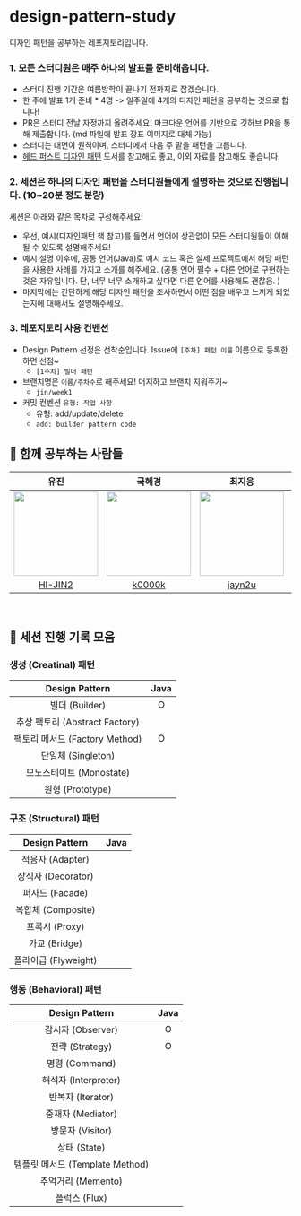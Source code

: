# design-pattern-study
디자인 패턴을 공부하는 레포지토리입니다.

### 1. 모든 스터디원은 매주 하나의 발표를 준비해옵니다.
- 스터디 진행 기간은 여름방학이 끝나기 전까지로 잡겠습니다.
- 한 주에 발표 1개 준비 * 4명 -> 일주일에 4개의 디자인 패턴을 공부하는 것으로 합니다!
- PR은 스터디 전날 자정까지 올려주세요! 마크다운 언어를 기반으로 깃허브 PR을 통해 제출합니다. (md 파일에 발표 장표 이미지로 대체 가능)
- 스터디는 대면이 원칙이며, 스터디에서 다음 주 맡을 패턴을 고릅니다.
- [헤드 퍼스트 디자인 패턴](https://m.yes24.com/Goods/Detail/108192370) 도서를 참고해도 좋고, 이외 자료를 참고해도 좋습니다.

### 2. 세션은 하나의 디자인 패턴을 스터디원들에게 설명하는 것으로 진행됩니다. (10~20분 정도 분량)
세션은 아래와 같은 목차로 구성해주세요!

- 우선, 예시(디자인패턴 책 참고)를 들면서 언어에 상관없이 모든 스터디원들이 이해될 수 있도록 설명해주세요!
- 예시 설명 이후에, 공통 언어(Java)로 예시 코드 혹은 실제 프로젝트에서 해당 패턴을 사용한 사례를 가지고 소개를 해주세요. (공통 언어 필수 + 다른 언어로 구현하는 것은 자유입니다. 단, 너무 너무 소개하고 싶다면 다른 언어를 사용해도 괜찮음. )  
- 마지막에는 간단하게 해당 디자인 패턴을 조사하면서 어떤 점을 배우고 느끼게 되었는지에 대해서도 설명해주세요.

### 3. 레포지토리 사용 컨벤션
- Design Pattern 선정은 선착순입니다. Issue에 `[주차] 패턴 이름` 이름으로 등록한 하면 선점~
  -  `[1주차] 빌더 패턴`
- 브랜치명은 `이름/주차수`로 해주세요! 머지하고 브랜치 지워주기~
  - `jin/week1`
- 커밋 컨벤션 `유형: 작업 사항`
  - 유형: add/update/delete
  - `add: builder pattern code`

## 👥 함께 공부하는 사람들

| 유진 | 국혜경 | 최지웅 | 임형규 | 
|:--------:|:-------:| :-------:| :-------:| 
|<img width="150" src="https://github.com/objet-team/objet-backend/assets/94737714/7a0a7377-9533-43da-814b-3118cbe47a40">| <img width="150" src = "https://github.com/objet-team/objet-backend/assets/94737714/b7fc017c-7c90-4056-b9dd-049b7f994322"> | <img width="150" src="https://github.com/ssuperpower-developer/design-pattern-study/assets/82222245/19892b21-0c46-4556-83f6-a3150fa0f376"> | <img width="150" src = "https://github.com/ssuperpower-developer/design-pattern-study/assets/97347625/659d9dfd-6bf1-40f0-9a16-5197e33cd46f">
| [HI-JIN2](https://github.com/HI-JIN2) | [k0000k](https://github.com/k0000k)  | [jayn2u](https://github.com/jayn2u) | [Gusionling](https://github.com/Gusionling)
<br>

## 📁 세션 진행 기록 모음
### 생성 (Creatinal) 패턴
| Design Pattern | Java |
| :--: | :--: |
| 빌더 (Builder) |O|
| 추상 팩토리 (Abstract Factory) ||
| 팩토리 메서드 (Factory Method) |O|
| 단일체 (Singleton) ||
| 모노스테이트 (Monostate)||
| 원형 (Prototype)||

### 구조 (Structural) 패턴
| Design Pattern | Java |
| :--: | :--: |
| 적응자 (Adapter) ||
| 장식자 (Decorator) | |
| 퍼사드 (Facade) | |
| 복합체 (Composite)||
| 프록시 (Proxy) ||
| 가교 (Bridge)||
| 플라이급 (Flyweight)||

### 행동 (Behavioral) 패턴
| Design Pattern | Java |
| :--: | :--: |
| 감시자 (Observer) |O|
| 전략 (Strategy) |O|
| 명령 (Command) | |
| 해석자 (Interpreter)
| 반복자 (Iterator)
| 중재자 (Mediator)
| 방문자 (Visitor)
| 상태 (State) | |
| 템플릿 메서드 (Template Method) |
| 추억거리 (Memento)
| 플럭스 (Flux) | | 
